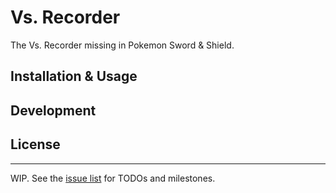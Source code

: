 # Vs. Recorder

The Vs. Recorder missing in Pokemon Sword & Shield.

## Installation & Usage

## Development

## License

-----
WIP. See the [issue list](https://github.com/sunoru/Vs.Recorder/issues) for TODOs and milestones.
